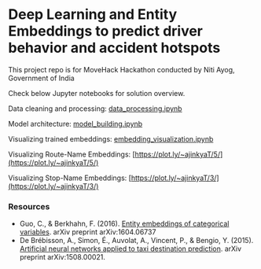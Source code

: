 # Deep Learning and Entity Embeddings to predict driver behavior and accident hotspots

This project repo is for MoveHack Hackathon conducted by Niti Ayog, Government of India

Check below Jupyter notebooks for solution overview.

Data cleaning and processing: [data_processing.ipynb](https://github.com/ajinkyaT/Deep_learning_Entity_Embeddings/blob/master/data_processing.ipynb)

Model architecture: [model_building.ipynb](https://github.com/ajinkyaT/Deep_learning_Entity_Embeddings/blob/master/model_building.ipynb)

Visualizing trained embeddings: [embedding_visualization.ipynb](https://github.com/ajinkyaT/Deep_learning_Entity_Embeddings/blob/master/embedding_visualization.ipynb)

Visualizing Route-Name Embeddings: [https://plot.ly/~ajinkyaT/5/](https://plot.ly/~ajinkyaT/5/)

Visualizing Stop-Name Embeddings: [https://plot.ly/~ajinkyaT/3/](https://plot.ly/~ajinkyaT/3/)

### Resources

- Guo, C., & Berkhahn, F. (2016). [Entity embeddings of categorical variables](https://arxiv.org/abs/1604.06737). arXiv preprint arXiv:1604.06737
- De Brébisson, A., Simon, É., Auvolat, A., Vincent, P., & Bengio, Y. (2015). [Artificial neural networks
applied to taxi destination prediction](https://arxiv.org/abs/1508.00021). arXiv preprint arXiv:1508.00021.
